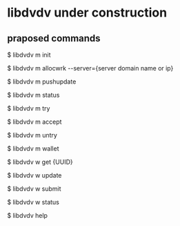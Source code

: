 libdvdv under construction
==========================

praposed commands
-----------------
$ libdvdv m init

$ libdvdv m allocwrk --server={server domain name or ip}

$ libdvdv m pushupdate

$ libdvdv m status

$ libdvdv m try

$ libdvdv m accept

$ libdvdv m untry

$ libdvdv m wallet

$ libdvdv w get {UUID}

$ libdvdv w update 

$ libdvdv w submit

$ libdvdv w status

$ libdvdv help

    
        

